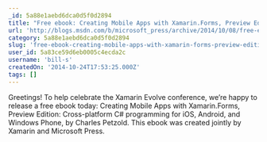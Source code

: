 ```yaml
---
_id: 5a88e1aebd6dca0d5f0d2894
title: "Free ebook: Creating Mobile Apps with Xamarin.Forms, Preview Edition"
url: 'http://blogs.msdn.com/b/microsoft_press/archive/2014/10/08/free-ebook-creating-mobile-apps-with-xamarin-forms-preview-edition.aspx'
category: 5a88e1aebd6dca0d5f0d2894
slug: 'free-ebook-creating-mobile-apps-with-xamarin-forms-preview-edition'
user_id: 5a83ce59d6eb0005c4ecda2c
username: 'bill-s'
createdOn: '2014-10-24T17:53:25.000Z'
tags: []
---
```


Greetings! To help celebrate the Xamarin Evolve conference, we’re happy to release a free ebook today: Creating Mobile Apps with Xamarin.Forms, Preview Edition: Cross-platform C# programming for iOS, Android, and Windows Phone, by Charles Petzold. This ebook was created jointly by Xamarin and Microsoft Press.
